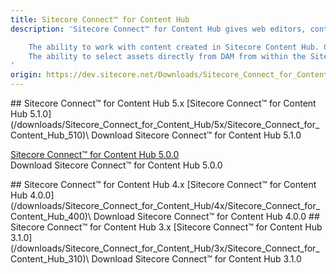 ```yaml
---
title: Sitecore Connect™ for Content Hub
description: 'Sitecore Connect™ for Content Hub gives web editors, content/digital marketers:

    The ability to work with content created in Sitecore Content Hub. Content is automatically created and updated when changes are made in Sitecore Content Hub.
    The ability to select assets directly from DAM from within the Sitecore environment. Users can select and Incorporate assets into their web and digital experience creation and delivery.
'
origin: https://dev.sitecore.net/Downloads/Sitecore_Connect_for_Content_Hub.aspx
---
```


<Card variant='outlineRaised' px={0} mb={8}>
<CardHeader>
## Sitecore Connect™ for Content Hub 5.x
</CardHeader>
<CardBody>
[Sitecore Connect™ for Content Hub 5.1.0](/downloads/Sitecore_Connect_for_Content_Hub/5x/Sitecore_Connect_for_Content_Hub_510)\
Download Sitecore Connect™ for Content Hub 5.1.0

[Sitecore Connect™ for Content Hub 5.0.0](/downloads/Sitecore_Connect_for_Content_Hub/5x/Sitecore_Connect_for_Content_Hub_500)\
Download Sitecore Connect™ for Content Hub 5.0.0


</CardBody>          
</Card>
<Card variant='outlineRaised' px={0} mb={8}>
<CardHeader>
## Sitecore Connect™ for Content Hub 4.x
</CardHeader>
<CardBody>
[Sitecore Connect™ for Content Hub 4.0.0](/downloads/Sitecore_Connect_for_Content_Hub/4x/Sitecore_Connect_for_Content_Hub_400)\
Download Sitecore Connect™ for Content Hub 4.0.0


</CardBody>          
</Card>
<Card variant='outlineRaised' px={0} mb={8}>
<CardHeader>
## Sitecore Connect™ for Content Hub 3.x
</CardHeader>
<CardBody>
[Sitecore Connect™ for Content Hub 3.1.0](/downloads/Sitecore_Connect_for_Content_Hub/3x/Sitecore_Connect_for_Content_Hub_310)\
Download Sitecore Connect™ for Content Hub 3.1.0


</CardBody>          
</Card>